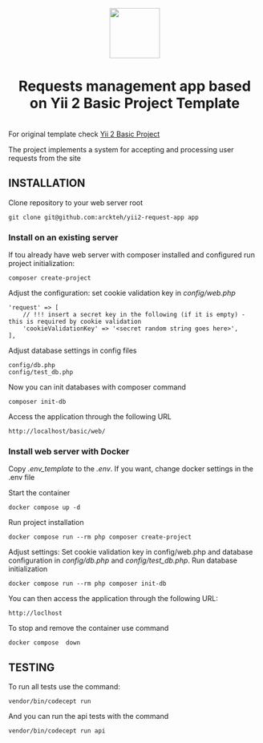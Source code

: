 <p align="center">
    <a href="https://github.com/yiisoft" target="_blank">
        <img src="https://avatars0.githubusercontent.com/u/993323" height="100px">
    </a>
    <h1 align="center">Requests management app based on Yii 2 Basic Project Template</h1>
    <br>
    For original template  check <a href="https://github.com/yiisoft" target="_blank">Yii 2 Basic Project
            </a>
</p>

The project implements a system for accepting and processing user requests from the site

INSTALLATION
------------

Clone repository to your web server root

~~~
git clone git@github.com:arckteh/yii2-request-app app
~~~

### Install on  an existing server

If tou already have web server with composer installed and configured run project initialization:

    composer create-project


Adjust the configuration:
set cookie validation key in _config/web.php_

~~~
'request' => [
    // !!! insert a secret key in the following (if it is empty) - this is required by cookie validation
    'cookieValidationKey' => '<secret random string goes here>',
],
~~~

Adjust database settings in config files  

    config/db.php  
    config/test_db.php

Now you can init databases with composer command
~~~
composer init-db
~~~

Access the application through the following URL

~~~
http://localhost/basic/web/
~~~

### Install web server with Docker

Copy _.env_template_ to the _.env_.
If you want, change docker settings in the .env file

Start the container

    docker compose up -d

Run project installation
    
    docker compose run --rm php composer create-project

Adjust settings:
Set cookie validation key in config/web.php and database configuration in _config/db.php_ and _config/test_db.php_.
Run database initialization 
    
    docker compose run --rm php composer init-db   
    
You can then access the application through the following URL:

    http://loclhost

To stop and remove the container  use command

    docker compose  down

TESTING
-------

To run all tests use the command:

    vendor/bin/codecept run

And you can run the api tests with the command

    vendor/bin/codecept run api